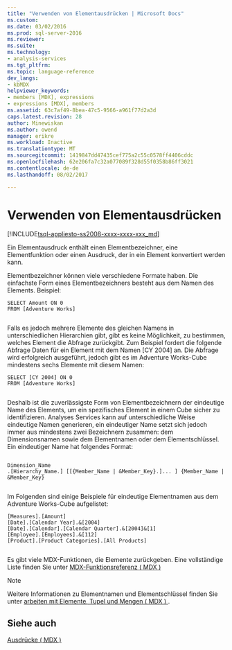 ```yaml
---
title: "Verwenden von Elementausdrücken | Microsoft Docs"
ms.custom: 
ms.date: 03/02/2016
ms.prod: sql-server-2016
ms.reviewer: 
ms.suite: 
ms.technology:
- analysis-services
ms.tgt_pltfrm: 
ms.topic: language-reference
dev_langs:
- kbMDX
helpviewer_keywords:
- members [MDX], expressions
- expressions [MDX], members
ms.assetid: 63c7af49-8bea-47c5-9566-a961f77d2a3d
caps.latest.revision: 28
author: Minewiskan
ms.author: owend
manager: erikre
ms.workload: Inactive
ms.translationtype: MT
ms.sourcegitcommit: 1419847dd47435cef775a2c55c0578ff4406cddc
ms.openlocfilehash: 62e206fa7c32a077089f328d55f0358b86ff3021
ms.contentlocale: de-de
ms.lasthandoff: 08/02/2017

---
```

# <a name="using-member-expressions"></a>Verwenden von Elementausdrücken
[!INCLUDE[tsql-appliesto-ss2008-xxxx-xxxx-xxx_md](../includes/tsql-appliesto-ss2008-xxxx-xxxx-xxx-md.md)]

  Ein Elementausdruck enthält einen Elementbezeichner, eine Elementfunktion oder einen Ausdruck, der in ein Element konvertiert werden kann.  
  
 Elementbezeichner können viele verschiedene Formate haben. Die einfachste Form eines Elementbezeichners besteht aus dem Namen des Elements. Beispiel:  
  
```  
SELECT Amount ON 0  
FROM [Adventure Works]  
  
```  
  
 Falls es jedoch mehrere Elemente des gleichen Namens in unterschiedlichen Hierarchien gibt, gibt es keine Möglichkeit, zu bestimmen, welches Element die Abfrage zurückgibt. Zum Beispiel fordert die folgende Abfrage Daten für ein Element mit dem Namen [CY 2004] an. Die Abfrage wird erfolgreich ausgeführt, jedoch gibt es im Adventure Works-Cube mindestens sechs Elemente mit diesem Namen:  
  
```  
SELECT [CY 2004] ON 0  
FROM [Adventure Works]  
  
```  
  
 Deshalb ist die zuverlässigste Form von Elementbezeichnern der eindeutige Name des Elements, um ein spezifisches Element in einem Cube sicher zu identifizieren. Analyses Services kann auf unterschiedliche Weise eindeutige Namen generieren, ein eindeutiger Name setzt sich jedoch immer aus mindestens zwei Bezeichnern zusammen: dem Dimensionsnamen sowie dem Elementnamen oder dem Elementschlüssel. Ein eindeutiger Name hat folgendes Format:  
  
```  
  
Dimension_Name  
.[Hierarchy_Name.] [[{Member_Name | &Member_Key}.]... ] {Member_Name | &Member_Key}  
  
```  
  
 Im Folgenden sind einige Beispiele für eindeutige Elementnamen aus dem Adventure Works-Cube aufgelistet:  
  
```  
[Measures].[Amount]  
[Date].[Calendar Year].&[2004]  
[Date].[Calendar].[Calendar Quarter].&[2004]&[1]  
[Employee].[Employees].&[112]  
[Product].[Product Categories].[All Products]  
  
```  
  
 Es gibt viele MDX-Funktionen, die Elemente zurückgeben. Eine vollständige Liste finden Sie unter [MDX-Funktionsreferenz &#40; MDX &#41;](../mdx/mdx-function-reference-mdx.md)  
  
> [!NOTE]  
>  Weitere Informationen zu Elementnamen und Elementschlüssel finden Sie unter [arbeiten mit Elemente, Tupel und Mengen &#40; MDX &#41; ](../analysis-services/multidimensional-models/mdx/working-with-members-tuples-and-sets-mdx.md).  
  
## <a name="see-also"></a>Siehe auch  
 [Ausdrücke &#40; MDX &#41;](../mdx/expressions-mdx.md)  
  
  

